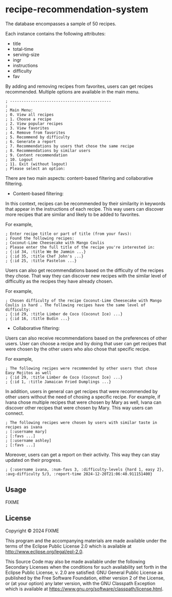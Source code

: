 # recipe-recommendation-system

The database encompasses a sample of 50 recipes.

Each instance contains the following attributes:

- title 
- total-time
- serving-size
- ingr
- instructions
- difficulty
- fav

By adding and removing recipes from favorites, users can get recipes recommended. Multiple options are available in the main menu.

```; Welcome,  user
; --------------------------------------------
; 
; Main Menu:
; 0. View all recipes
; 1. Choose a recipe
; 2. View popular recipes
; 3. View favorites
; 4. Remove from favorites
; 5. Recommend by difficulty
; 6. Generate a report
; 7. Recommendations by users that chose the same recipe
; 8. Recommendations by similar users
; 9. Content recommendation
; 10. Logout
; 11. Exit (without logout)
; Please select an option:
```
There are two main aspects: content-based filtering and collaborative filtering.

- Content-based filtering: 

In this context, recipes can be recommended by their similarity in keywords that appear in the instructions of each recipe. This way users can discover more recipes that are similar and likely to be added to favorites. 

For example,
```
; Enter recipe title or part of title (from your favs):
; Found the following recipes:
; Coconut-Lime Cheesecake with Mango Coulis
; Please enter the full title of the recipe you're interested in:
; {:id 34, :title We Be Jammin ...}
; {:id 35, :title Chef John's ...}
; {:id 25, :title Pastelon ...}
```
Users can also get recommendations based on the difficulty of the recipes they chose. That way they can discover new recipes with the similar level of difficultiy as the recipes they have already chosen.

For example,
```
; Chosen difficulty of the recipe Coconut-Lime Cheesecake with Mango Coulis is hard . The following recipes have the same level of difficulty: 
; {:id 29, :title Limber de Coco (Coconut Ice) ...}
; {:id 16, :title Budin ...}
```

- Collaborative filtering:

Users can also receive recommendations based on the preferences of other users. User can choose a recipe and by doing that user can get recipes that were chosen by the other users who also chose that specific recipe.

For example,

```
; The following recipes were recommended by other users that chose Easy Mojitos as well
; {:id 29, :title Limber de Coco (Coconut Ice) ...}
; {:id 1, :title Jamaican Fried Dumplings ...}
```

In addition, users in general can get recipes that were recommended by other users without the need of chosing a specific recipe. For example, if Ivana chose multiple recipes that were chosen by Mary as well, Ivana can discover other recipes that were chosen by Mary. This way users can connect.

```
; The following recipes were chosen by users with similar taste in recipes as ivana
; [:username mary]
; [:favs ...]
; [:username ashley]
; [:favs ...]
```

Moreover, users can get a report on their activity. This way they can stay updated on their progress.

```
; {:username ivana, :num-favs 3, :difficulty-levels {hard 1, easy 2}, :avg-difficulty 5/3, :report-time 2024-12-20T21:06:40.911151400}
```

## Usage

FIXME

## License

Copyright © 2024 FIXME

This program and the accompanying materials are made available under the
terms of the Eclipse Public License 2.0 which is available at
http://www.eclipse.org/legal/epl-2.0.

This Source Code may also be made available under the following Secondary
Licenses when the conditions for such availability set forth in the Eclipse
Public License, v. 2.0 are satisfied: GNU General Public License as published by
the Free Software Foundation, either version 2 of the License, or (at your
option) any later version, with the GNU Classpath Exception which is available
at https://www.gnu.org/software/classpath/license.html.

